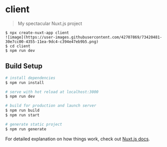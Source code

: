 # client

> My spectacular Nuxt.js project

```
$ npx create-nuxt-app client
![image](https://user-images.githubusercontent.com/42707869/73420481-30e7cc00-4355-11ea-9dc4-c394e47eb9b5.png)
$ cd client
$ npm run dev
```
## Build Setup

``` bash
# install dependencies
$ npm run install

# serve with hot reload at localhost:3000
$ npm run dev

# build for production and launch server
$ npm run build
$ npm run start

# generate static project
$ npm run generate
```

For detailed explanation on how things work, check out [Nuxt.js docs](https://nuxtjs.org).
